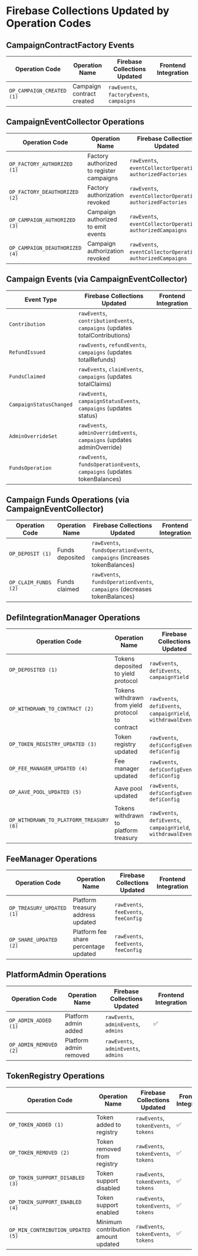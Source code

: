 # Firebase Collections Updated by Operation Codes

## CampaignContractFactory Events

| Operation Code            | Operation Name            | Firebase Collections Updated              | Frontend Integration |
| ------------------------- | ------------------------- | ----------------------------------------- | -------------------- |
| `OP_CAMPAIGN_CREATED (1)` | Campaign contract created | `rawEvents`, `factoryEvents`, `campaigns` |                      |

## CampaignEventCollector Operations

| Operation Code                 | Operation Name                           | Firebase Collections Updated                                   | Frontend Integration |
| ------------------------------ | ---------------------------------------- | -------------------------------------------------------------- | -------------------- |
| `OP_FACTORY_AUTHORIZED (1)`    | Factory authorized to register campaigns | `rawEvents`, `eventCollectorOperations`, `authorizedFactories` |                      |
| `OP_FACTORY_DEAUTHORIZED (2)`  | Factory authorization revoked            | `rawEvents`, `eventCollectorOperations`, `authorizedFactories` |                      |
| `OP_CAMPAIGN_AUTHORIZED (3)`   | Campaign authorized to emit events       | `rawEvents`, `eventCollectorOperations`, `authorizedCampaigns` |                      |
| `OP_CAMPAIGN_DEAUTHORIZED (4)` | Campaign authorization revoked           | `rawEvents`, `eventCollectorOperations`, `authorizedCampaigns` |                      |

## Campaign Events (via CampaignEventCollector)

| Event Type              | Firebase Collections Updated                                                | Frontend Integration |
| ----------------------- | --------------------------------------------------------------------------- | -------------------- |
| `Contribution`          | `rawEvents`, `contributionEvents`, `campaigns` (updates totalContributions) |                      |
| `RefundIssued`          | `rawEvents`, `refundEvents`, `campaigns` (updates totalRefunds)             |                      |
| `FundsClaimed`          | `rawEvents`, `claimEvents`, `campaigns` (updates totalClaims)               |                      |
| `CampaignStatusChanged` | `rawEvents`, `campaignStatusEvents`, `campaigns` (updates status)           |                      |
| `AdminOverrideSet`      | `rawEvents`, `adminOverrideEvents`, `campaigns` (updates adminOverride)     |                      |
| `FundsOperation`        | `rawEvents`, `fundsOperationEvents`, `campaigns` (updates tokenBalances)    |                      |

## Campaign Funds Operations (via CampaignEventCollector)

| Operation Code       | Operation Name  | Firebase Collections Updated                                               | Frontend Integration |
| -------------------- | --------------- | -------------------------------------------------------------------------- | -------------------- |
| `OP_DEPOSIT (1)`     | Funds deposited | `rawEvents`, `fundsOperationEvents`, `campaigns` (increases tokenBalances) |                      |
| `OP_CLAIM_FUNDS (2)` | Funds claimed   | `rawEvents`, `fundsOperationEvents`, `campaigns` (decreases tokenBalances) |                      |

## DefiIntegrationManager Operations

| Operation Code                          | Operation Name                                   | Firebase Collections Updated                                   | Frontend Integration |
| --------------------------------------- | ------------------------------------------------ | -------------------------------------------------------------- | -------------------- |
| `OP_DEPOSITED (1)`                      | Tokens deposited to yield protocol               | `rawEvents`, `defiEvents`, `campaignYield`                     |                      |
| `OP_WITHDRAWN_TO_CONTRACT (2)`          | Tokens withdrawn from yield protocol to contract | `rawEvents`, `defiEvents`, `campaignYield`, `withdrawalEvents` |                      |
| `OP_TOKEN_REGISTRY_UPDATED (3)`         | Token registry updated                           | `rawEvents`, `defiConfigEvents`, `defiConfig`                  |                      |
| `OP_FEE_MANAGER_UPDATED (4)`            | Fee manager updated                              | `rawEvents`, `defiConfigEvents`, `defiConfig`                  |                      |
| `OP_AAVE_POOL_UPDATED (5)`              | Aave pool updated                                | `rawEvents`, `defiConfigEvents`, `defiConfig`                  |                      |
| `OP_WITHDRAWN_TO_PLATFORM_TREASURY (6)` | Tokens withdrawn to platform treasury            | `rawEvents`, `defiEvents`, `campaignYield`, `withdrawalEvents` |                      |

## FeeManager Operations

| Operation Code            | Operation Name                        | Firebase Collections Updated          | Frontend Integration |
| ------------------------- | ------------------------------------- | ------------------------------------- | -------------------- |
| `OP_TREASURY_UPDATED (1)` | Platform treasury address updated     | `rawEvents`, `feeEvents`, `feeConfig` |                      |
| `OP_SHARE_UPDATED (2)`    | Platform fee share percentage updated | `rawEvents`, `feeEvents`, `feeConfig` |                      |

## PlatformAdmin Operations

| Operation Code         | Operation Name         | Firebase Collections Updated         | Frontend Integration |
| ---------------------- | ---------------------- | ------------------------------------ | -------------------- |
| `OP_ADMIN_ADDED (1)`   | Platform admin added   | `rawEvents`, `adminEvents`, `admins` | ✅                   |
| `OP_ADMIN_REMOVED (2)` | Platform admin removed | `rawEvents`, `adminEvents`, `admins` |                      |

## TokenRegistry Operations

| Operation Code                    | Operation Name                      | Firebase Collections Updated         | Frontend Integration |
| --------------------------------- | ----------------------------------- | ------------------------------------ | -------------------- |
| `OP_TOKEN_ADDED (1)`              | Token added to registry             | `rawEvents`, `tokenEvents`, `tokens` | ✅                   |
| `OP_TOKEN_REMOVED (2)`            | Token removed from registry         | `rawEvents`, `tokenEvents`, `tokens` | ✅                   |
| `OP_TOKEN_SUPPORT_DISABLED (3)`   | Token support disabled              | `rawEvents`, `tokenEvents`, `tokens` | ✅                   |
| `OP_TOKEN_SUPPORT_ENABLED (4)`    | Token support enabled               | `rawEvents`, `tokenEvents`, `tokens` | ✅                   |
| `OP_MIN_CONTRIBUTION_UPDATED (5)` | Minimum contribution amount updated | `rawEvents`, `tokenEvents`, `tokens` | ✅                   |
